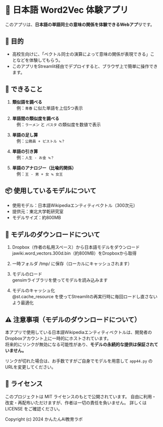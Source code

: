 # 🧠 日本語 Word2Vec 体験アプリ

このアプリは、**日本語の単語同士の意味の関係を体験できるWebアプリ**です。  

## 🎯 目的

- 高校生向けに、「ベクトル同士の演算によって意味の関係が表現できる」ことなどを体験してもらう。
- このアプリをStreamlit経由でデプロイすると、ブラウザ上で簡単に操作できます。

## 🧪 できること

1. **類似語を調べる**  
　例：`青春` に似た単語を上位5つ表示

2. **単語間の類似度を調べる**  
　例：`ラーメン` と `パスタ` の類似度を数値で表示

3. **単語の足し算**  
　例：`公務員 + ピストル ≒？`

4. **単語の引き算**  
　例：`人生 - お金 ≒？`

5. **単語のアナロジー（比喩的関係）**  
　例：`王 - 男 + 女 ≒ 女王`

## 📦 使用しているモデルについて

- 使用モデル：日本語Wikipediaエンティティベクトル（300次元）
- 提供元：東北大学乾研究室
- モデルサイズ：約800MB

## 🔧 モデルのダウンロードについて

1. Dropbox（作者の私用スペース）から日本語モデルをダウンロード  
jawiki.word_vectors.300d.bin（約800MB）をDropboxから取得

2. 一時フォルダ /tmp/ に保存（ローカルにキャッシュされます）

3. モデルのロード  
gensimライブラリを使ってモデルを読み込みます

4. モデルのキャッシュ化  
@st.cache_resource を使ってStreamlitの再実行時に毎回ロードし直さないよう最適化

## ⚠️ 注意事項（モデルのダウンロードについて）

本アプリで使用している日本語Wikipediaエンティティベクトルは、開発者のDropboxアカウント上に一時的にホストされています。  
将来的にリンクが無効になる可能性があり、**モデルの永続的な提供は保証されていません。**

リンクが切れた場合は、お手数ですがご自身でモデルを用意して `app44.py` のURLを変更してください。


## 🪪 ライセンス

このプロジェクトは MIT ライセンスのもとで公開されています。 自由に利用・改変・再配布いただけますが、作者は一切の責任を負いません。 詳しくは LICENSE をご確認ください。

Copyright (c) 2024 かんたんAI教育ラボ
